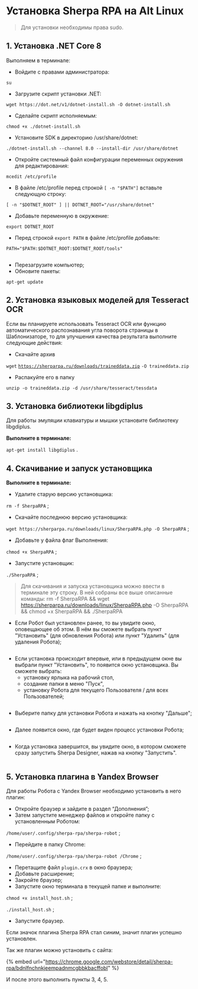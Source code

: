 # Установка Sherpa RPA на Alt Linux

> Для установки необходимы права sudo.

## 1. Установка .NET Core 8

Выполняем в терминале:

* Войдите с правами администратора:

`su`

* Загрузите скрипт установки .NET:

`wget https://dot.net/v1/dotnet-install.sh -O dotnet-install.sh`

* Сделайте скрипт исполняемым:

`chmod +x ./dotnet-install.sh`

* Установите SDK в директорию /usr/share/dotnet:

`./dotnet-install.sh --channel 8.0 --install-dir /usr/share/dotnet`

* Откройте системный файл конфигурации переменных окружения для редактирования:

`mcedit /etc/profile`

* В файле /etc/profile перед строкой `[ -n "$PATH"]`  вставьте следующую строку:

`[ -n "$DOTNET_ROOT" ] || DOTNET_ROOT="/usr/share/dotnet"`

* Добавьте переменную в окружение:

`export DOTNET_ROOT`

* Перед строкой `export PATH` в файле /etc/profile добавьте:

`PATH="$PATH:$DOTNET_ROOT:$DOTNET_ROOT/tools"`

<figure><img src="../../.gitbook/assets/изображение (212).png" alt=""><figcaption></figcaption></figure>

* Перезагрузите компьютер;
* Обновите пакеты:

`apt-get update`

## 2. Установка языковых моделей для Tesseract OCR <a href="#id-2.-ustanovka-biblioteki-libgdiplus" id="id-2.-ustanovka-biblioteki-libgdiplus"></a>

Если вы планируете использовать Tesseract OCR или функцию автоматического распознавания угла поворота страницы в Шаблонизаторе, то для улучшения качества результата выполните следующие действия:

* Скачайте архив

`wget` [`https://sherparpa.ru/downloads/traineddata.zip`](https://sherparpa.ru/downloads/traineddata.zip) `-O traineddata.zip`

* Распакуйте его в папку

`unzip -o traineddata.zip -d /usr/share/tesseract/tessdata`

## 3. Установка библиотеки libgdiplu**s** <a href="#id-2.-ustanovka-biblioteki-libgdiplus" id="id-2.-ustanovka-biblioteki-libgdiplus"></a>

Для работы эмуляции клавиатуры и мышки установите библиотеку libgdiplus.

**Выполните в терминале:**

`apt-get install libgdiplus` .

## &#x20;4. Скачивание и запуск установщика

**Выполните в терминале:**

* Удалите старую версию установщика:

`rm -f SherpaRPA` ;

* Скачайте последнюю версию установщика:

`wget https://sherparpa.ru/downloads/linux/SherpaRPA.php -O SherpaRPA` ;

* Добавьте у файла флаг Выполнения:

`chmod +x SherpaRPA` ;

* Запустите установщик:

`./SherpaRPA` ;

> Для скачивания и запуска установщика можно ввести в терминале эту строку. В ней собраны все выше описанные команды: rm -f SherpaRPA && wget https://sherparpa.ru/downloads/linux/SherpaRPA.php -O SherpaRPA && chmod +x SherpaRPA && ./SherpaRPA

* Если Робот был установлен ранее, то вы увидите окно, оповещающее об этом. В нём вы сможете выбрать пункт "Установить" (для обновления Робота) или пункт "Удалить" (для удаления Робота);

<figure><img src="../../.gitbook/assets/изображение (213).png" alt=""><figcaption></figcaption></figure>

* Если установка происходит впервые, или в предыдущем окне вы выбрали пункт "Установить", то появится окно установщика. Вы сможете выбрать:
  * установку ярлыка на рабочий стол,&#x20;
  * создание папки в меню "Пуск",
  * установку Робота для текущего Пользователя / для всех Пользователей;

<figure><img src="../../.gitbook/assets/изображение (214).png" alt=""><figcaption></figcaption></figure>

* Выберите папку для установки Робота и нажать на кнопку "Дальше";

<figure><img src="../../.gitbook/assets/изображение (215).png" alt=""><figcaption></figcaption></figure>

* Далее появится окно, где будет виден процесс установки Робота;

<figure><img src="../../.gitbook/assets/изображение (216).png" alt=""><figcaption></figcaption></figure>

* Когда установка завершится, вы увидите окно, в котором сможете сразу запустить Sherpa Designer, нажав на кнопку "Запустить".

<figure><img src="../../.gitbook/assets/изображение (217).png" alt=""><figcaption></figcaption></figure>

## 5. Установка плагина в Yandex Browser

Для работы Робота с Yandex Browser необходимо установить в него плагин:

* Откройте браузер и зайдите в раздел “Дополнения”;
* Затем запустите менеджер файлов и откройте папку с установленным Роботом:

`/home/user/.config/sherpa-rpa/sherpa-robot` ;

* Перейдите в папку Chrome:

`/home/user/.config/sherpa-rpa/sherpa-robot /Chrome` ;

* Перетащите файл `plugin.crx` в окно браузера;
* Добавьте расширение;
* Закройте браузер;
* Запустите окно терминала в текущей папке и выполните:

`chmod +x install_host.sh` ;

`./install_host.sh` ;

* Запустите браузер.&#x20;

Если значок плагина Sherpa RPA стал синим, значит плагин успешно установлен.

Так же плагин можно установить с сайта:&#x20;

{% embed url="https://chrome.google.com/webstore/detail/sherpa-rpa/bdnlfnchnkjeempadnmcgbbkbacffobl" %}

И после этого выполнить пункты 3, 4, 5.
